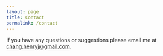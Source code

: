 ```yaml
---
layout: page
title: Contact
permalink: /contact
---
```


If you have any questions or suggestions please email me at chang.henryj@gmail.com.
